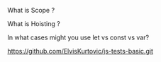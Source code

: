 What is Scope ?

What is Hoisting ?

In what cases might you use let vs const vs var?

https://github.com/ElvisKurtovic/js-tests-basic.git